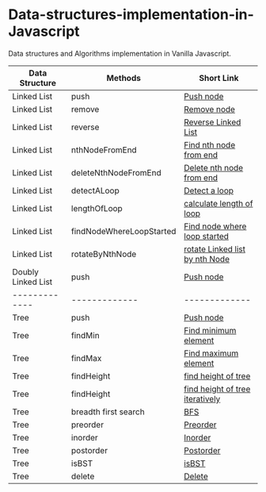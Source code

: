 # Data-structures-implementation-in-Javascript
Data structures and Algorithms implementation in Vanilla Javascript.

| Data Structure  | Methods | Short Link |
| ------------- | ------------- | ------------- |
| Linked List  | push  | [Push node](https://github.com/vishwa9/Data-structures-implementation-in-Javascript/blob/master/src/LinkedList.js#L7) |
| Linked List  | remove  | [Remove node](https://github.com/vishwa9/Data-structures-implementation-in-Javascript/blob/master/src/LinkedList.js#L24) |
| Linked List  | reverse | [Reverse Linked List](https://github.com/vishwa9/Data-structures-implementation-in-Javascript/blob/master/src/LinkedList.js#L47) |
| Linked List  | nthNodeFromEnd | [Find nth node from end](https://github.com/vishwa9/Data-structures-implementation-in-Javascript/blob/master/src/LinkedList.js#L63) |
| Linked List  | deleteNthNodeFromEnd | [Delete nth node from end](https://github.com/vishwa9/Data-structures-implementation-in-Javascript/blob/master/src/LinkedList.js#L85) |
| Linked List | detectALoop | [Detect a loop](https://github.com/vishwa9/Data-structures-implementation-in-Javascript/blob/master/src/LinkedList.js#L120) |
| Linked List | lengthOfLoop | [calculate length of loop](https://github.com/vishwa9/Data-structures-implementation-in-Javascript/blob/master/src/LinkedList.js#L140) |
| Linked List | findNodeWhereLoopStarted | [Find node where loop started](https://github.com/vishwa9/Data-structures-implementation-in-Javascript/blob/master/src/LinkedList.js#L156) |
| Linked List | rotateByNthNode | [rotate Linked list by nth Node](https://github.com/vishwa9/Data-structures-implementation-in-Javascript/blob/master/src/LinkedList.js#L175) |
| Doubly Linked List | push | [Push node](https://github.com/vishwa9/Data-structures-implementation-in-Javascript/blob/master/src/LinkedList.js#L203) |
| ------------- | ------------- | ------------- |
| Tree | push | [Push node](https://github.com/vishwa9/Data-structures-implementation-in-Javascript/blob/master/src/tree.js#L13) |
| Tree | findMin | [Find minimum element](https://github.com/vishwa9/Data-structures-implementation-in-Javascript/blob/master/src/tree.js#L38) |
| Tree | findMax | [Find maximum element](https://github.com/vishwa9/Data-structures-implementation-in-Javascript/blob/master/src/tree.js#L49) |
| Tree | findHeight | [find height of tree](https://github.com/vishwa9/Data-structures-implementation-in-Javascript/blob/master/src/tree.js#L60) |
| Tree | findHeight | [find height of tree iteratively](https://github.com/vishwa9/Data-structures-implementation-in-Javascript/blob/master/src/tree.js#L68) |
| Tree | breadth first search | [BFS](https://github.com/vishwa9/Data-structures-implementation-in-Javascript/blob/master/src/tree.js#L97) |
| Tree | preorder | [Preorder](https://github.com/vishwa9/Data-structures-implementation-in-Javascript/blob/master/src/tree.js#L116) |
| Tree | inorder | [Inorder](https://github.com/vishwa9/Data-structures-implementation-in-Javascript/blob/master/src/tree.js#L126) |
| Tree | postorder | [Postorder](https://github.com/vishwa9/Data-structures-implementation-in-Javascript/blob/master/src/tree.js#L126) |
| Tree | isBST | [isBST](https://github.com/vishwa9/Data-structures-implementation-in-Javascript/blob/master/src/tree.js#L146) |
| Tree | delete | [Delete](https://github.com/vishwa9/Data-structures-implementation-in-Javascript/blob/master/src/tree.js#L165) |
